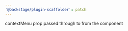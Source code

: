 ```yaml
---
'@backstage/plugin-scaffolder': patch
---
```


contextMenu prop passed through to <ScaffolderPageContents /> from the <ScaffolderPage /> component
